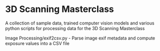 # 3D Scanning Masterclass
A collection of sample data, trained computer vision models and various python scripts for processing data for the 3D Scanning Masterclass

Image Processing/exif2csv.py - Parse image exif metadata and compute exposure values into a CSV file
